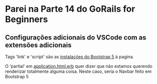 # Parei na Parte 14 do GoRails for Beginners

## Configurações adicionais do VSCode com as extensões adicionais

Tags 'link' e 'script' são as [instalações do Bootstrap 5]( https://getbootstrap.com/docs/5.0/getting-started/introduction/) à pagina.

O 'partial' em [application.html.erb](/app/views/layouts/application.html.erb) quer dizer que não estamos querendo renderizar totalmente alguma coisa. Neste caso, seria o Navbar feito em Bootstrap 5
